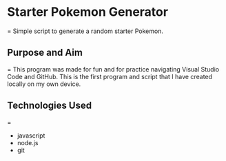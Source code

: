 # Starter Pokemon Generator
=
Simple script to generate a random starter Pokemon.

## Purpose and Aim
=
This program was made for fun and for practice navigating Visual Studio Code and GitHub.
This is the first program and script that I have created locally on my own device.

## Technologies Used
=
+ javascript
+ node.js
+ git

